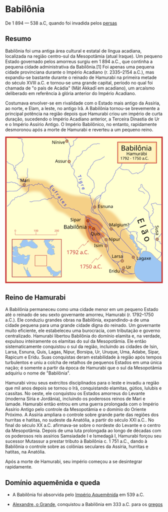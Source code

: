 # Babilônia

De 1 894 — 538 a.C, quando foi invadida pelos [persas](persia)

## Resumo

Babilônia foi uma antiga área cultural e estatal de língua acadiana, localizada na região centro-sul da Mesopotâmia (atual Iraque). Um pequeno Estado governado pelos amorreus surgiu em 1 894 a.C., que continha a pequena cidade administrativa da Babilônia.[1] Foi apenas uma pequena cidade provinciana durante o Império Acadiano (r. 2335–2154 a.C.), mas expandiu-se bastante durante o reinado de Hamurabi na primeira metade do século XVIII a.C. e tornou-se uma grande capital, período no qual foi chamada de "o país de Acádia" (Māt Akkadī em acadiano), um arcaísmo deliberado em referência à glória anterior do Império Acadiano.

Costumava envolver-se em rivalidade com o Estado mais antigo da Assíria, ao norte, e Elam, a leste, no antigo Irã. A Babilônia tornou-se brevemente a principal potência na região depois que Hamurabi criou um império de curta duração, sucedendo o Império Acadiano anterior, a Terceira Dinastia de Ur e o Império Assírio Antigo. O Império Babilônico, no entanto, rapidamente desmoronou após a morte de Hamurabi e reverteu a um pequeno reino.

![mapa](images/babiloniamapa.png)

## Reino de Hamurabi

A Babilônia permaneceu como uma cidade menor em um pequeno Estado até o reinado de seu sexto governante amorreu, Hamurabi (r. 1792–1750 a.C.). Ele conduziu grandes obras na Babilônia, expandindo-a de uma cidade pequena para uma grande cidade digna do reinado. Um governante muito eficiente, ele estabeleceu uma burocracia, com tributação e governo centralizado. Hamurabi libertou Babilônia do domínio elamita e, na verdade, expulsou inteiramente os elamitas do sul da Mesopotâmia. Ele então sistematicamente conquistou o sul da região, incluindo as cidades de Isin, Larsa, Esnuna, Quis, Lagas, Nipur, Borsipa, Ur, Uruque, Uma, Adabe, Sipar, Rapicum e Eridu. Suas conquistas deram estabilidade à região após tempos turbulentos e uniu a colcha de retalhos de pequenos Estados em uma única nação; é somente a partir da época de Hamurabi que o sul da Mesopotâmia adquiriu o nome de "Babilônia".

Hamurabi virou seus exércitos disciplinados para o leste e invadiu a região que mil anos depois se tornou o Irã, conquistando elamitas, gútios, lulubis e cassitas. No oeste, ele conquistou os Estados amorreus do Levante (moderna Síria e Jordânia), incluindo os poderosos reinos de Mari e Iamade. Hamurabi então entrou em uma guerra prolongada com o Império Assírio Antigo pelo controle da Mesopotâmia e o domínio do Oriente Próximo. A Assíria ampliara o controle sobre grande parte das regiões dos hurritas e hatitas, no sudeste da Anatólia, a partir do século XXI a.C.. No final do século XX a.C. afirmava-se sobre o nordeste do Levante e o centro da Mesopotâmia. Depois de uma luta prolongada ao longo de décadas com os poderosos reis assírios Samsiadade I e Ismedagã I, Hamurabi forçou seu sucessor Mutassur a prestar tributo à Babilônia c. 1 751 a.C., dando à Babilônia o controle sobre as colônias seculares da Assíria, hurritas e hatitas, na Anatólia.

 Após a morte de Hamurabi, seu império começou a se desintegrar rapidamente.

## Domínio aquemênida e queda

 - A Babilônia foi absorvida pelo [Império Aquemênida](persia) em 539 a.C. 

 - [Alexandre, o Grande](alexandre_o_grande), conquistou a Babilônia em 333 a.C. para os [gregos](grecia)